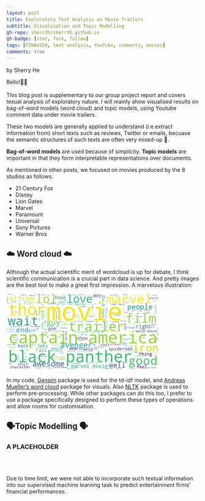 ```yaml
---
layout: post
title: Exploratory Text Analysis on Movie Trailers
subtitle: Visualisation and Topic Modelling
gh-repo: sherr3h/sherr3h.github.io
gh-badge: [star, fork, follow]
tags: [FINA4350, text analysis, YouTube, comments, movies]
comments: true
---
```

by Sherry He

Bello!👋🏽<br /><br />
This blog post is supplementary to our group project report and covers texual analysis of exploratory nature. I will mainly show visualised results on bag-of-word models (word cloud) and topic models, using Youtube comment data under movie trailers. 

These two models are generally applied to understand (i.e.extract information from) short texts such as reviews, Twitter or emails, becuase the semantic structures of such texts are often very mixed-up 🤯.

**Bag-of-word models** are used because of simplicity. **Topic models** are important in that they form interpretable representations over documents.

As mentioned in other posts, we focused on movies produced by the 8 studios as follows:
* 21 Century Fox
* Disney
* Lion Gates
* Marvel
* Paramount 
* Universal
* Sony Pictures
* Warner Bros

## ☁️ Word cloud ☁️ ## 
Although the actual scientific merit of wordcloud is up for debate, I think scientific communication is a crucial part in data science. And pretty images are the best tool to make a great first impression. A marvelous illustration:

![try](/img/DIS_Marvel_word_cloud.png)

In my code, [Gensim][gensim] package is used for the td-idf model, and [Andreas Mueller’s word cloud][wordcloud] package for visuals. Also [NLTK][nltk] package is used to perform pre-processing. While other packages can do this too, I prefer to use a package specifically designed to perform these types of operations and allow rooms for customisation. 

## 🗣️Topic Modelling 🗣️ ## 

### A PLACEHOLDER ### 
<br /><br />


Due to time limit, we were not able to incorporate such textual information into our supervised machine learning task to predict entertainment firms' financial performances.

[wordcloud]: http://amueller.github.io/word_cloud/
[gensim]: https://github.com/RaRe-Technologies/gensim
[nltk]: https://github.com/nltk/nltk

